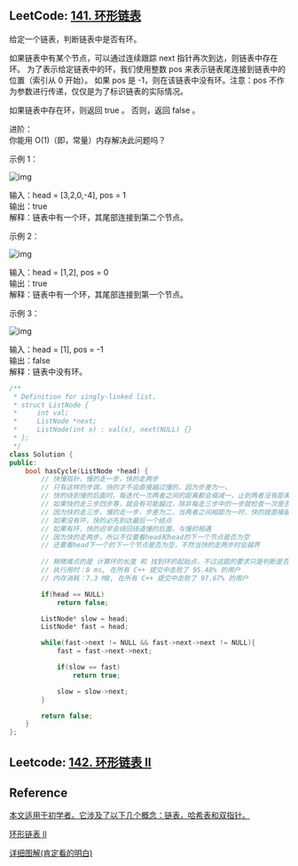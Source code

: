 ## LeetCode: [141. 环形链表](https://leetcode-cn.com/problems/linked-list-cycle/)

给定一个链表，判断链表中是否有环。

如果链表中有某个节点，可以通过连续跟踪 next 指针再次到达，则链表中存在环。 为了表示给定链表中的环，我们使用整数 pos 来表示链表尾连接到链表中的位置（索引从 0 开始）。 如果 pos 是 -1，则在该链表中没有环。注意：pos 不作为参数进行传递，仅仅是为了标识链表的实际情况。

如果链表中存在环，则返回 true 。 否则，返回 false 。

 

进阶：  
你能用 O(1)（即，常量）内存解决此问题吗？

示例 1： 

![img](https://assets.leetcode-cn.com/aliyun-lc-upload/uploads/2018/12/07/circularlinkedlist.png)

输入：head = [3,2,0,-4], pos = 1  
输出：true  
解释：链表中有一个环，其尾部连接到第二个节点。  

示例 2：  

![img](https://assets.leetcode-cn.com/aliyun-lc-upload/uploads/2018/12/07/circularlinkedlist_test2.png)

输入：head = [1,2], pos = 0  
输出：true  
解释：链表中有一个环，其尾部连接到第一个节点。  

示例 3：

![img](https://assets.leetcode-cn.com/aliyun-lc-upload/uploads/2018/12/07/circularlinkedlist_test3.png)

输入：head = [1], pos = -1  
输出：false  
解释：链表中没有环。  

~~~C++
/**
 * Definition for singly-linked list.
 * struct ListNode {
 *     int val;
 *     ListNode *next;
 *     ListNode(int x) : val(x), next(NULL) {}
 * };
 */
class Solution {
public:
    bool hasCycle(ListNode *head) {
        // 快慢指针，慢的走一步，快的走两步
        // 只有这样的步调，快的才不会直接越过慢的，因为步差为一，
        // 快的绕到慢的后面时，每迭代一次两者之间的距离都会缩减一，止到两者没有距离相遇
        // 如果快的走三步四步等，就会有可能越过，除非每走三步中的一步就检查一次是否相遇
        // 因为快的走三步，慢的走一步，步差为二，当两者之间相距为一时，快的就直接越过了慢的
        // 如果没有环，快的必先到达最后一个结点
        // 如果有环，快的迟早会绕回绕道慢的后面，与慢的相遇
        // 因为快的走两步，所以不仅要看head和head的下一个节点是否为空
        // 还要看head下一个的下一个节点是否为空，不然当快的走两步时会越界
        
        // 稍微难点的是 计算环的长度 和 找到环的起始点，不过这题的要求只是判断是否有环
        // 执行用时：8 ms, 在所有 C++ 提交中击败了 95.48% 的用户
        // 内存消耗：7.3 MB, 在所有 C++ 提交中击败了 97.67% 的用户

        if(head == NULL)
            return false;

        ListNode* slow = head;
        ListNode* fast = head;

        while(fast->next != NULL && fast->next->next != NULL){
            fast = fast->next->next;

            if(slow == fast)
                return true;

            slow = slow->next;
        }

        return false;
    }
};
~~~



## Leetcode: [142. 环形链表 II](https://leetcode-cn.com/problems/linked-list-cycle-ii/)







## Reference

[本文适用于初学者。它涉及了以下几个概念：链表，哈希表和双指针。](https://leetcode-cn.com/problems/linked-list-cycle/solution/huan-xing-lian-biao-by-leetcode/)

[环形链表 II](https://leetcode-cn.com/problems/linked-list-cycle-ii/solution/huan-xing-lian-biao-ii-by-leetcode/)

[详细图解(肯定看的明白)](https://leetcode-cn.com/problems/linked-list-cycle-ii/solution/xiang-xi-tu-jie-ken-ding-kan-de-ming-bai-by-xixili/)

